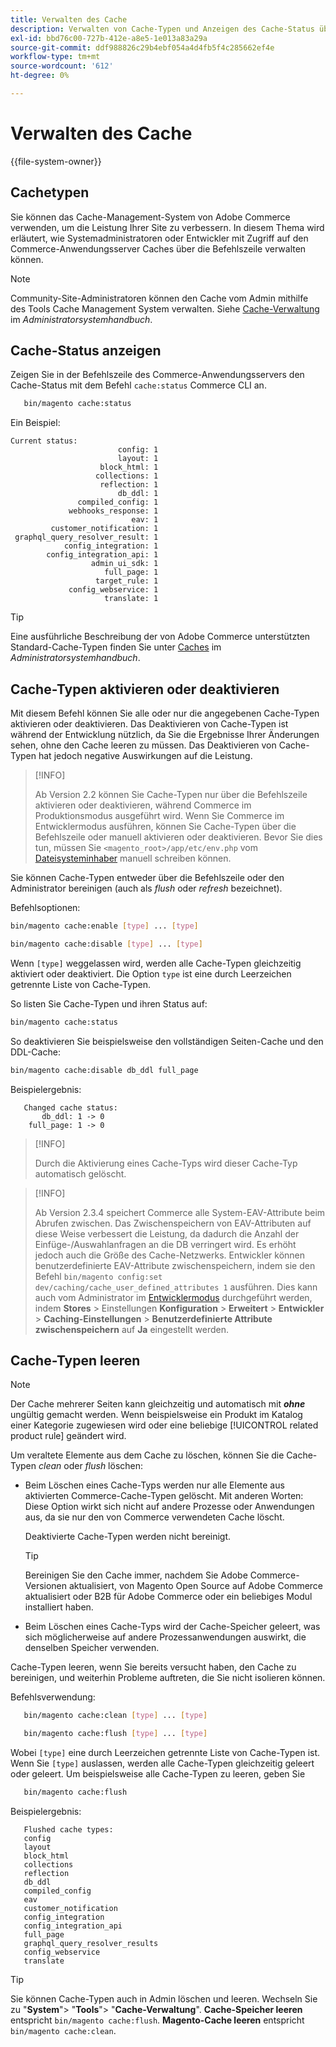```yaml
---
title: Verwalten des Cache
description: Verwalten von Cache-Typen und Anzeigen des Cache-Status über die Befehlszeile mithilfe der Commerce-CLI
exl-id: bbd76c00-727b-412e-a8e5-1e013a83a29a
source-git-commit: ddf988826c29b4ebf054a4d4fb5f4c285662ef4e
workflow-type: tm+mt
source-wordcount: '612'
ht-degree: 0%

---
```


# Verwalten des Cache

{{file-system-owner}}

## Cachetypen

Sie können das Cache-Management-System von Adobe Commerce verwenden, um die Leistung Ihrer Site zu verbessern. In diesem Thema wird erläutert, wie Systemadministratoren oder Entwickler mit Zugriff auf den Commerce-Anwendungsserver Caches über die Befehlszeile verwalten können.

>[!NOTE]
>
>
>Community-Site-Administratoren können den Cache vom Admin mithilfe des Tools Cache Management System verwalten. Siehe [Cache-Verwaltung](https://experienceleague.adobe.com/en/docs/commerce-admin/systems/tools/cache-management) im _Administratorsystemhandbuch_.


## Cache-Status anzeigen

Zeigen Sie in der Befehlszeile des Commerce-Anwendungsservers den Cache-Status mit dem Befehl `cache:status` Commerce CLI an.

```bash
   bin/magento cache:status
```

<!-- where `--bootstrap=` is a URL-encoded associative array of Commerce [application bootstrap parameters](../bootstrap/set-parameters.md) and values. -->

Ein Beispiel:

```terminal
Current status:
                        config: 1
                        layout: 1
                    block_html: 1
                   collections: 1
                    reflection: 1
                        db_ddl: 1
               compiled_config: 1
             webhooks_response: 1
                           eav: 1
         customer_notification: 1
 graphql_query_resolver_result: 1
            config_integration: 1
        config_integration_api: 1
                  admin_ui_sdk: 1
                     full_page: 1
                   target_rule: 1
             config_webservice: 1
                     translate: 1
```

>[!TIP]
>
>Eine ausführliche Beschreibung der von Adobe Commerce unterstützten Standard-Cache-Typen finden Sie unter [Caches](https://experienceleague.adobe.com/en/docs/commerce-admin/systems/tools/cache-management#caches) im _Administratorsystemhandbuch_.


## Cache-Typen aktivieren oder deaktivieren

Mit diesem Befehl können Sie alle oder nur die angegebenen Cache-Typen aktivieren oder deaktivieren. Das Deaktivieren von Cache-Typen ist während der Entwicklung nützlich, da Sie die Ergebnisse Ihrer Änderungen sehen, ohne den Cache leeren zu müssen. Das Deaktivieren von Cache-Typen hat jedoch negative Auswirkungen auf die Leistung.

>[!INFO]
>
>Ab Version 2.2 können Sie Cache-Typen nur über die Befehlszeile aktivieren oder deaktivieren, während Commerce im Produktionsmodus ausgeführt wird. Wenn Sie Commerce im Entwicklermodus ausführen, können Sie Cache-Typen über die Befehlszeile oder manuell aktivieren oder deaktivieren. Bevor Sie dies tun, müssen Sie `<magento_root>/app/etc/env.php` vom [Dateisysteminhaber](../../installation/prerequisites/file-system/overview.md) manuell schreiben können.

Sie können Cache-Typen entweder über die Befehlszeile oder den Administrator bereinigen (auch als _flush_ oder _refresh_ bezeichnet).

Befehlsoptionen:

```bash
bin/magento cache:enable [type] ... [type]
```

```bash
bin/magento cache:disable [type] ... [type]
```

Wenn `[type]` weggelassen wird, werden alle Cache-Typen gleichzeitig aktiviert oder deaktiviert. Die Option `type` ist eine durch Leerzeichen getrennte Liste von Cache-Typen.

<!-- `--bootstrap=` is a URL-encoded associative array of Commerce [application bootstrap parameters](../bootstrap/set-parameters.md#bootstrap-parameters) and values. -->

So listen Sie Cache-Typen und ihren Status auf:

```bash
bin/magento cache:status
```

So deaktivieren Sie beispielsweise den vollständigen Seiten-Cache und den DDL-Cache:

```bash
bin/magento cache:disable db_ddl full_page
```

Beispielergebnis:

```terminal
   Changed cache status:
       db_ddl: 1 -> 0
    full_page: 1 -> 0
```

>[!INFO]
>
>Durch die Aktivierung eines Cache-Typs wird dieser Cache-Typ automatisch gelöscht.

>[!INFO]
>
>Ab Version 2.3.4 speichert Commerce alle System-EAV-Attribute beim Abrufen zwischen. Das Zwischenspeichern von EAV-Attributen auf diese Weise verbessert die Leistung, da dadurch die Anzahl der Einfüge-/Auswahlanfragen an die DB verringert wird. Es erhöht jedoch auch die Größe des Cache-Netzwerks. Entwickler können benutzerdefinierte EAV-Attribute zwischenspeichern, indem sie den Befehl `bin/magento config:set dev/caching/cache_user_defined_attributes 1` ausführen. Dies kann auch vom Administrator im [Entwicklermodus](../bootstrap/application-modes.md) durchgeführt werden, indem **Stores** > Einstellungen **Konfiguration** > **Erweitert** > **Entwickler** > **Caching-Einstellungen** > **Benutzerdefinierte Attribute zwischenspeichern** auf **Ja** eingestellt werden.

## Cache-Typen leeren

>[!NOTE]
>
>Der Cache mehrerer Seiten kann gleichzeitig und automatisch mit **_ohne_** ungültig gemacht werden. Wenn beispielsweise ein Produkt im Katalog einer Kategorie zugewiesen wird oder eine beliebige [!UICONTROL related product rule] geändert wird.

Um veraltete Elemente aus dem Cache zu löschen, können Sie die Cache-Typen _clean_ oder _flush_ löschen:

- Beim Löschen eines Cache-Typs werden nur alle Elemente aus aktivierten Commerce-Cache-Typen gelöscht. Mit anderen Worten: Diese Option wirkt sich nicht auf andere Prozesse oder Anwendungen aus, da sie nur den von Commerce verwendeten Cache löscht.

  Deaktivierte Cache-Typen werden nicht bereinigt.

  >[!TIP]
  >
  >Bereinigen Sie den Cache immer, nachdem Sie Adobe Commerce-Versionen aktualisiert, von Magento Open Source auf Adobe Commerce aktualisiert oder B2B für Adobe Commerce oder ein beliebiges Modul installiert haben.

- Beim Löschen eines Cache-Typs wird der Cache-Speicher geleert, was sich möglicherweise auf andere Prozessanwendungen auswirkt, die denselben Speicher verwenden.

Cache-Typen leeren, wenn Sie bereits versucht haben, den Cache zu bereinigen, und weiterhin Probleme auftreten, die Sie nicht isolieren können.

Befehlsverwendung:

```bash
   bin/magento cache:clean [type] ... [type]
```

```bash
   bin/magento cache:flush [type] ... [type]
```

Wobei `[type]` eine durch Leerzeichen getrennte Liste von Cache-Typen ist. Wenn Sie `[type]` auslassen, werden alle Cache-Typen gleichzeitig geleert oder geleert. Um beispielsweise alle Cache-Typen zu leeren, geben Sie

```bash
   bin/magento cache:flush
```

Beispielergebnis:

```terminal
   Flushed cache types:
   config
   layout
   block_html
   collections
   reflection
   db_ddl
   compiled_config
   eav
   customer_notification
   config_integration
   config_integration_api
   full_page
   graphql_query_resolver_results
   config_webservice
   translate
```

>[!TIP]
>
>Sie können Cache-Typen auch in Admin löschen und leeren. Wechseln Sie zu &quot;**System**&quot;> &quot;**Tools**&quot;> &quot;**Cache-Verwaltung**&quot;. **Cache-Speicher leeren** entspricht `bin/magento cache:flush`. **Magento-Cache leeren** entspricht `bin/magento cache:clean`.
